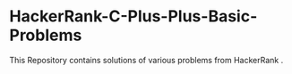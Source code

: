 # HackerRank-C-Plus-Plus-Basic-Problems
This Repository contains solutions of various problems from HackerRank . 
